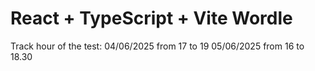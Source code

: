 # React + TypeScript + Vite Wordle

Track hour of the test: 
04/06/2025 from 17 to 19
05/06/2025 from 16 to 18.30


